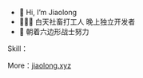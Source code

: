 
- 👋 Hi, I’m Jiaolong
- 🧑🏻‍💻 白天社畜打工人 晚上独立开发者
- 💪 朝着六边形战士努力

Skill：


More：[jiaolong.xyz](https://jiaolong.xyz)

<!---
Wang-Jiaolong/Wang-Jiaolong is a ✨ special ✨ repository because its `README.md` (this file) appears on your GitHub profile.
You can click the Preview link to take a look at your changes.
--->
